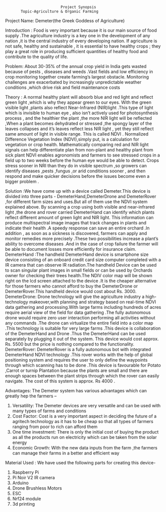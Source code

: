                              Project Synopsis
           Topic-Agriculture & Organic Farming

Project Name:  Demeter(the Greek Goddess of Agriculture)

Introduction : Food is  very important because it is our main source of  food supply .The agriculture industry is a key one in the development  of any nation ,it is the central industry of every developing nation. If agriculture is not safe, healthy and sustainable , it is essential to have healthy crops ; they play a great role in producing sufficient quantities of healthy food and contribute to the quality of life.

Problem:  About 30-35% of the annual crop yield in India gets wasted because of pests , diseases and weeds .Vast fields and low efficiency in crop monitoring together create farming’s largest obstacle. Monitoring challenges are exacerbated by increasingly unpredictable weather conditions ,which drive risk and field maintenance costs

Theory : A normal healthy plant  will absorb blue and red light  and reflect green light ,which is why they appear green to our eyes. With the green visible light ,plants also reflect Near-Infrared (NIR)light .This type of light which is invisible to human eye , also isn’t actively used for photosynthesis process , and the healthier the plant ,the more NIR light will be reflected ,When a plant becomes dehydrated or stressed ,the spongy layer of the leaves collapses and it’s leaves reflect less NIR light , yet they still reflect same amount of light in visible range. This is called NDVI .
Normalized Difference Vegetation Index (NDVI),simply put, is a calculation for vegetation or crop health. Mathematically comparing red and NIR light signals can help differentiate plan from non-plant and healthy plant from sick plant
NDVI enables agronomists and farmers to see stressed crops in a field up to two weeks before the human eye would  be able to detect. Crops stress sooner in NRI than they do in visible spectrum ,so growers can identify diseases ,pests ,fungus ,or arid conditions sooner , and then respond and make quicker decisions before  the issues become even a bigger problem .

Solution :We have come up with a device called Demeter.This device is divided into three parts - DemeterHand,DemeterDrone and DemeterRover ,for different farm sizes and uses.But all of them use the NDVI system explained above. By scanning a crop using both visible and near-infrared light ,the drone and rover carried DemeterHand can identify which plants reflect different amount of green light  and NIR light. This information can produce  multispectral image images  that track changes  in plants and indicate their health .A speedy response  can save an entire orchard .In addition , as soon as a sickness is discovered, farmers can apply and monitor remedies more precisely .These two possibilities increase a plant’s  ability to overcome diseases .And in the case of crop failure  the farmer will be able to document losses more efficiently for insurance claim.      
DemeterHand :The handheld DemeterHand device is smartphone size device consisting of an                   onboard credit card size computer  completed with a IR camera that can observe IR radiation.The handheld Device can be used to scan singular plant images in small fields or can be used by Orchards owner for checking their trees health.The NDIV color map will be shown right on the lcd screen attached to the  device .It is the cheaper alternative for those farmers who cannot afford to buy the DemeterDrone or DemeterRover.This handheld device would cost about Rs. 3000. 
DemeterDrone: Drone technology  will give the agriculture industry a high-technology makeover,with planning and strategy based on real-time NDVI data gathering and processing.With large farms including hundreds of acres require aerial view of the field for data gathering .The fully autonomous drone  would require zero user interaction performing all activities without any commands .The drone can virtualize the entire field into a color map .This technology is suitable for very large farms .This device is collaboration of the DemeterHand and Drone .Thus the DemeterHand can be used separately by plugging it out of the system. This device would cost approx.  Rs. 5500 but the price is nothing compared to the functionality.
DemeterRover: DemeterRover is a fully autonomous bot with integrated DemeterHand NDVI technology .This rover works with the help of global positioning system and requires the user to only define the waypoints through which scanning has to be done .This device is favourable for Potato ,Carrot or turnip Plantation because the plants are small and there are enough spaces between the plant strips through which the rover can easily navigate. The cost of this system is approx. Rs 4000 .

Advantages: The Demeter system has various advantages which can greatly hep the farmers –
1.	Versatility: The Demeter devices are very  versatile and can be used with many types of farms and conditions 
2.	Cost Factor: Cost is a very important aspect in deciding the future of a agritech technology as it has to be cheap so that all types of farmers ranging from poor to rich can afford them
3.	One time investment: There is only the initial cost of buying the product as all the products run on electricity which can be taken from the solar energy
4.	Economic Growth: With the new data inputs from the farm ,the farmers can manage their farms in a better and efficient way




Material Used : We have used the following parts for creating this device-
1.	Raspberry Pi 
2.	Pi Noir V2 IR camera
3.	Arduino 
4.	Drone Brushless Motors
5.	ESC
6.	Nrf24 module
7.	3d printing 



